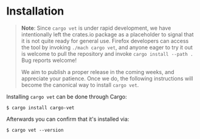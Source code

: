 # Installation

> **Note**: Since `cargo vet` is under rapid development, we have intentionally
> left the crates.io package as a placeholder to signal that it is not quite
> ready for general use. Firefox developers can access the tool by invoking
> `./mach cargo vet`, and anyone eager to try it out is welcome to pull the
> repository and invoke `cargo install --path .` Bug reports welcome!
>
> We aim to publish a proper release in the coming weeks, and appreciate your
> patience. Once we do, the following instructions will become the canonical way
> to install `cargo vet`.

Installing `cargo vet` can be done through Cargo:

```
$ cargo install cargo-vet
```

Afterwards you can confirm that it's installed via:

```
$ cargo vet --version
```
